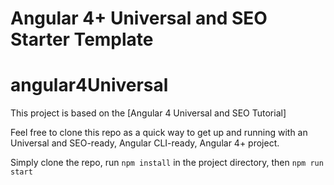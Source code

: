 # Angular 4+ Universal and SEO Starter Template
# angular4Universal

This project is based on the [Angular 4 Universal and SEO Tutorial]

Feel free to clone this repo as a quick way to get up and running with an Universal and SEO-ready, Angular CLI-ready, Angular 4+ project.

Simply clone the repo, run `npm install` in the project directory, then `npm run start`
